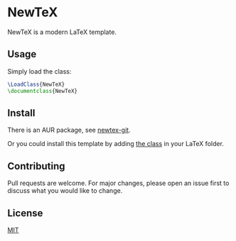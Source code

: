 # NewTeX

NewTeX is a modern LaTeX template.

## Usage

Simply load the class: 

```tex
\LoadClass{NewTeX}
\documentclass{NewTeX}
```

## Install 

There is an AUR package, see [newtex-git](https://aur.archlinux.org/packages/newtex-git/).

Or you could install this template by adding [the class](./NewTeX.cls) in your LaTeX folder.

## Contributing
Pull requests are welcome. For major changes, please open an issue first to discuss what you would like to change.

## License
[MIT](./license)
